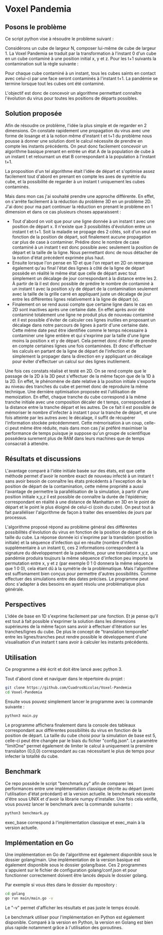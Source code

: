 # Voxel Pandemia

## Posons le problème

Ce script python vise à résoudre le problème suivant :

Considérons un cube de largeur N, composer lui-même de cube de largeur 1.
La Voxel Pandemia se traduit par la transformation à l'instant 0 d'un cube en un cube contaminé
à une position initial x, y et z. Pour les t+1 suivants la contamination suit la règle suivante :

Pour chaque cube contaminé à un instant, tous les cubes saints en contact avec celui-ci par une face seront contaminés
à l'instant t+1. La pandémie se termine lorsque tout les cubes ont été contaminé.

L'objectif est donc de concevoir un algorithme permettant connaître l'évolution du virus pour toutes les positions de départs possibles.

## Solution proposée

Afin de résoudre ce problème, l'idée la plus simple et de regarder en 2 dimensions.
On constate rapidement une propagation du virus avec une forme de losange et à la notion même d'instant t et t+1
du problème nous pousse à donner une solution dont le calcul nécessite de prendre en compte les instants précédents.
On peut donc facilement concevoir un algorithme basique prenant en entrée un état A de la population de cube à un instant t et retournant
un état B correspondant à la population à l'instant t+1.

La proposition d'un tel algorithme était l'idée de départ et s'optimise assez facilement tout d'abord en prenant en compte les axes de symétrie du cube, et la possibilité de regarder à un instant t uniquement les cubes contaminés.

Mais dans mon cas j'ai souhaité prendre une approche différente. En effet, on s'arrête facilement à la réduction du problème 3D en un problème 2D. J'ai donc pour ma part continuer la réduction en prenant le problème en 1 dimension et dans ce cas plusieurs choses apparaissent :

- Tout d'abord on voit que pour une ligne donnée à un instant t avec une position de départ x. Il n'existe que 3 possibilités d'évolution entre un instant t et t+1. Soit la maladie se propage des 2 côtés, soit d'un seul en fonction de la position de départ, soit finalement aucune propagation car plus de case à contaminer. Prédire donc le nombre de case contaminé à un instant t est donc possible avec seulement la position de départ et la taille de la ligne. Nous permettant donc de nous détacher de la notion d'état précédent exprimée plus haut.
- Ensuite lorsque l'on pense en 1D et que l'on repart en 2D on remarque également qu'au final l'état des lignes à côté de la ligne de départ possède en réalité le même état que celle de départ avec tout simplement un décalage de jour correspondant à la distance entre les 2. À partir de là il est donc possible de prédire le nombre de contaminé à un instant t avec la position x/y de départ de la contamination seulement avec la taille de la grille carré en appliquant juste un décalage de jour entre les différentes lignes relativement à la ligne de départ (x).
- Finalement on se rend aussi compte que certaine ligne dans le cas en 2D sont inactives après une certaine date. En effet après avoir été contaminé totalement une ligne ne produit plus de nouveau contaminé et il est possible d'éviter de calculer ces lignes inutiles en proposant un décalage dans notre parcours de lignes à partir d'une certaine date. Cette même date peut être identifiée comme le temps nécessaire à contaminer une ligne entière et qui s'exprime par la taille d'une ligne moins la position x et y de départ. Cela permet donc d'éviter de prendre en compte certaines lignes une fois contaminées. Et donc d'effectuer les calculs en partant de la ligne de départ de l'infection et de simplement la propager dans la direction en y appliquant un décalage pour éviter d'effectuer un calcul sur des lignes inutilement.

Une fois ces constats réalisé et testé en 2D. On se rend compte que le passage de la 2D à la 3D peut s'effectuer de la même façon que de la 1D à la 2D. En effet, le phénomène de date relative à la position initiale s'exporte au niveau des tranches du cube et permet donc de reproduire la même technique. Une dernière optimisation proposée est l'utilisation de memoization. En effet, chaque tranche du cube correspond à la même tranche initiale avec une composition décaler de t temps, correspondant à la distance entre la tranche départ et les autres. De ce fait il est possible de mémoriser le nombre d'infecter à instant t pour la tranche de départ, et une fois atteinte par les autres avec le décalage, il suffit de récupérer l'information stockée précédemment. Cette mémorisation à un coup, celle-ci peut même être réduite, mais dans mon cas j'ai préféré maximiser la performance de temps puisque je suppose qu'un groupe de scientifique possédera surement plus de RAM dans leurs machines que de temps consacrait à attendre.

## Résultats et discussions

L'avantage comparé à l'idée initiale basée sur des états, est que cette méthode permet d'avoir le nombre exact de nouveau infecté à un instant t sans avoir besoin de connaître les états précédents à l'exception de la position de départ de la contamination, cette même propriété a aussi l'avantage de permettre la parallélisation de la simulation, à partir d'une position initiale x,y,z il est possible de connaître la durée de l'épidémie; correspondant en réalité à une distance de Manhattan en 3D en le point de départ et le point le plus éloigné de celui-ci (coin du cube). On peut tout à fait paralléliser l'algorithme de façon à traiter des ensembles de jours par processus.

L'algorithme proposé répond au problème général des différentes possibilités d'évolution du virus en fonction de la position de départ et de la taille du cube. La réponse donnée ici s'exprime par la translation (position initiale) et la séquence d'infection qui en résulte (nombre d'infecté supplémentaire à un instant t), ces 2 informations correspondent à la signature du développement de la pandémie, pour une translation x,y,z, une pandémie produira toujours la même séquence d'infection peu importe la permutation entre x, y et z (par exemple 0 1 0 donnera la même séquence que 1 0 0), cela étant dû à la symétrie de la problématique. Mais l'algorithme est suffismament bien conçus pour permettre d'autres possibilités. Comme effectuer des simulations entre des dates précises. Le programme peut donc s'adapter à des besoins en ayant résolu une problématique plus générale.

## Perspectives

L'idée de base en 1D s'exprime facilement par une fonction. Et je pense qu'il est tout à fait possible s'exprimer la solution dans les dimensions supérieures de la même façon sans avoir à effectuer d'itération sur les tranches/lignes du cube. De plus le concept de "translation temporelle" entre les lignes/tranches peut rendre possible le développement d'une visualisation d'un instant t sans avoir à calculer les instants précédents.

## Utilisation

Ce programme a été écrit et doit être lancé avec python 3.

Tout d'abord cloné et naviguer dans le répertoire du projet : 

````bash
git clone https://github.com/CuadrosNicolas/Voxel-Pandemia
cd Voxel-Pandemia
````

Ensuite vous pouvez simplement lancer le programme avec la commande suivante :

````bash
python3 main.py
````

Le programme affichera finalement dans la console des tableaux correspondant aux différentes possibilités du virus en fonction de la position de départ. La taille du cube choisi pour la simulation de base est 5, celle-ci peut être changée par le biais du fichier "config.json". Le paramètre "limitOne" permet également de limiter le calcul à uniquement la première translaiton (0,0,0) correspondant au cas nécessitant le plus de temps pour infecter la totalité du cube.

## Benchmark

Ce repo possède le script "benchmark.py" afin de comparer les performances entre une implémentation classique décrite au départ (avec l'utilisation d'état précédant) et la version actuelle. le benchmark nécessite d'être sous UNIX et d'avoir la librarie numpy d'installer. Une fois cela vérifié, vous pouvez lancer le benchmark avec la commande suivante :

````bash
python3 benchmark.py
````

exec_base correspond à l'implémentation classique et exec_main à la version actuelle.

## Implémentation en Go

Une implémentation en Go de l'algorithme est également disponible sous le dossier golang/main. Une implémentation de la version basique est également disponible sous le dossier golang/base. Ces 2 programmes s'appuient sur le fichier de configuration golang/conf.json et pour fonctionner correctement doivent être lancés depuis le dossier golang.

Par exemple si vous êtes dans le dossier du repository : 

````bash
cd golang
go run main/main.go -v
````

Le "-v" permet d'afficher les résultats et pas juste le temps écoulé. 

Le benchmark utiliser pour l'implémentation en Python est également disponible. Comparé à la version en Python, la version en Golang est bien plus rapide notamment grâce à l'utilisation des goroutines.
